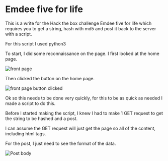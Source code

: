 # Emdee five for life

This is a write for the Hack the box challenge Emdee five for life which requires you to get a string, hash with md5 and post it back to the server with a script.

For this script I used python3

To start, I did some reconnaissance on the page. I first looked at the home page.

![front page]('./FrontPage.PNG')

Then clicked the button on the home page.

![front page button clicked]('./FrontPage2.PNG')

Ok so this needs to be done very quickly, for this to be as quick as needed I made a script to do this.

Before I started making the script, I knew I had to make 1 GET request to get the string to be hashed and a post.

I can assume the GET request will just get the page so all of the content, including html tags.

For the post, I just need to see the format of the data.

![Post body]('./PostHash.md')
